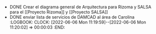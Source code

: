 - DONE Crear el diagrama general de Arquitectura para Rizoma y SALSA para el [[Proyecto Rizoma]] y [[Proyecto SALSA]]
- DONE enviar lista de servicios de DAMCAD al área de Carolina
  :LOGBOOK:
  CLOCK: [2022-06-06 Mon 11:19:59]--[2022-06-06 Mon 11:20:02] =>  00:00:03
  :END: